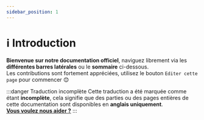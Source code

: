 ```yaml
---
sidebar_position: 1
---
```


# ℹ️ Introduction

**Bienvenue sur notre documentation officiel**, naviguez librement via les **différentes barres latérales** ou le **sommaire** ci-dessous.  
Les contributions sont fortement appréciées, utilisez le bouton ``Editer cette page`` pour commencer 😊

:::danger Traduction incomplète
Cette traduction a été marquée comme étant **incomplète**, cela signifie que des parties ou des pages
entières de cette documentation sont disponibles en **anglais uniquement**.  
**[Vous voulez nous aider ?](#)**
:::